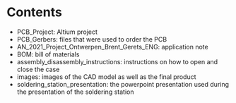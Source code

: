 # Contents

- PCB_Project: Altium project
- PCB_Gerbers: files that were used to order the PCB
- AN_2021_Project_Ontwerpen_Brent_Gerets_ENG: application note
- BOM: bill of materials
- assembly_disassembly_instructions: instructions on how to open and close the case
- images: images of the CAD model as well as the final product
- soldering_station_presentation: the powerpoint presentation used during the presentation of the soldering station
